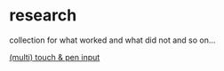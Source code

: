 <!--lint disable list-item-indent-->
<!--lint disable list-item-bullet-indent-->

# research
collection for what worked and what did not and so on...

[(multi) touch & pen input](research_touchpen.md) 
